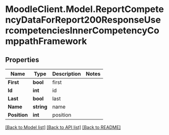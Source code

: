 # MoodleClient.Model.ReportCompetencyDataForReport200ResponseUsercompetenciesInnerCompetencyComppathFramework

## Properties

Name | Type | Description | Notes
------------ | ------------- | ------------- | -------------
**First** | **bool** | first | 
**Id** | **int** | id | 
**Last** | **bool** | last | 
**Name** | **string** | name | 
**Position** | **int** | position | 

[[Back to Model list]](../README.md#documentation-for-models) [[Back to API list]](../README.md#documentation-for-api-endpoints) [[Back to README]](../README.md)

